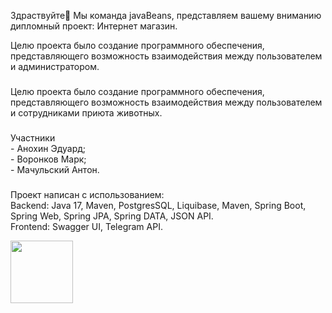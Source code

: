 <p align="left">Здраствуйте👋
Мы команда javaBeans, представляем вашему вниманию дипломный проект: Интернет магазин.

Целю проекта было создание программного обеспечения, представляющего возможность взаимодействия между пользователем и администратором.</p>

###

<p align="left">Целю проекта было создание программного обеспечения, представляющего возможность взаимодействия между пользователем и сотрудниками приюта животных.</p>

###

<p align="left">Участники <br>- Анохин Эдуард;     <br>- Воронков Марк;     <br>- Мачульский Антон.</p>

###

<p align="left">Проект написан с использованием:<br>Backend: Java 17, Maven, PostgresSQL, Liquibase, Maven, Spring Boot, Spring Web, Spring JPA, Spring DATA, JSON API.<br>Frontend: Swagger UI, Telegram API.</p>



<img align="left" height="100" src="https://encrypted-tbn0.gstatic.com/images?q=tbn:ANd9GcRfFEdweWPwGX0mge-xV_c5ySRbI8yp2qDomnsp0rsMNGq8cSJaHk1Ckm_JYo1YQiEf7Lk&usqp=CAU"  />

###
